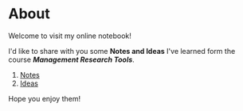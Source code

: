 # About

Welcome to visit my online notebook! 

I'd like to share with you some **Notes and Ideas** I've learned form the course ***Management Research Tools***.

1.  [Notes](Notes_Ideas/Notes)
2.  [Ideas](Notes_Ideas/Ideas)

Hope you enjoy them! 

